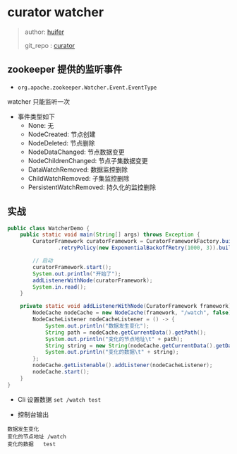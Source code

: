 # curator watcher
> author: [huifer](https://github.com/huifer)
>
> git_repo : [curator](https://github.com/SourceHot/curator)
>



## zookeeper 提供的监听事件
- `org.apache.zookeeper.Watcher.Event.EventType`

watcher 只能监听一次

- 事件类型如下
    - None: 无
    - NodeCreated: 节点创建
    - NodeDeleted: 节点删除
    - NodeDataChanged: 节点数据变更
    - NodeChildrenChanged: 节点子集数据变更
    - DataWatchRemoved: 数据监控删除
    - ChildWatchRemoved: 子集监控删除
    - PersistentWatchRemoved: 持久化的监控删除
    





## 实战



```java
public class WatcherDemo {
    public static void main(String[] args) throws Exception {
        CuratorFramework curatorFramework = CuratorFrameworkFactory.builder().sessionTimeoutMs(3000).connectString("127.0.0.1:32771")
                .retryPolicy(new ExponentialBackoffRetry(1000, 3)).build();

        // 启动
        curatorFramework.start();
        System.out.println("开始了");
        addListenerWithNode(curatorFramework);
        System.in.read();
    }

    private static void addListenerWithNode(CuratorFramework framework) throws Exception {
        NodeCache nodeCache = new NodeCache(framework, "/watch", false);
        NodeCacheListener nodeCacheListener = () -> {
            System.out.println("数据发生变化");
            String path = nodeCache.getCurrentData().getPath();
            System.out.println("变化的节点地址\t" + path);
            String string = new String(nodeCache.getCurrentData().getData());
            System.out.println("变化的数据\t" + string);
        };
        nodeCache.getListenable().addListener(nodeCacheListener);
        nodeCache.start();
    }
}
```





- Cli 设置数据 `set /watch test`

- 控制台输出

```
数据发生变化
变化的节点地址	/watch
变化的数据	test
```

